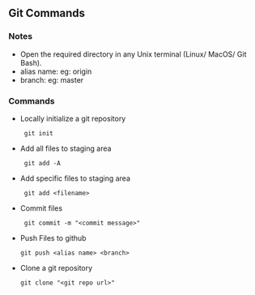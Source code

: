 ## Git Commands ##

### Notes ###
    
* Open the required directory in any Unix terminal (Linux/ MacOS/ Git Bash).
* alias name: eg: origin
* branch: eg: master

### Commands ###

* Locally initialize a git repository

       git init
       
 * Add all files to staging area
 
        git add -A
        
        
 * Add specific files to staging area
 
        git add <filename>
        
 * Commit files
        
        git commit -m "<commit message>"
        
  * Push Files to github
  
        git push <alias name> <branch>
      
  * Clone a git repository
  
        git clone "<git repo url>"
